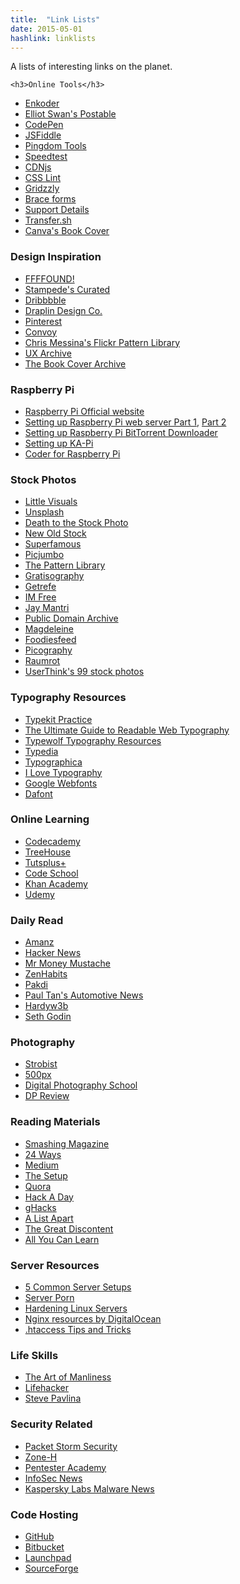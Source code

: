 ```yaml
---
title:  "Link Lists"
date: 2015-05-01
hashlink: linklists
---
```


A lists of interesting links on the planet.

<section id="container" class="js-masonry" data-masonry-options='{ "columnWidth": 0, "itemSelector": ".one-fourth" }'><!-- Begin jQuery Masonry container -->

<article class="column one-fourth">

	<h3>Online Tools</h3>

  <ul>
    <li><a href="http://hivelogic.com/enkoder/">Enkoder</a></li>
    <li><a href="http://www.elliotswan.com/postable/">Elliot Swan's Postable</a></li>
    <li><a href="http://codepen.io/">CodePen</a></li>
    <li><a href="http://jsfiddle.net/">JSFiddle</a></li>
    <li><a href="http://tools.pingdom.com/fpt/">Pingdom Tools</a></li>
    <li><a href="http://www.speedtest.net/">Speedtest</a></li>
    <li><a href="https://cdnjs.com/">CDNjs</a></li>
    <li><a href="http://csslint.net">CSS Lint</a></li>
    <li><a href="http://gridzzly.com/">Gridzzly</a></li>
    <li><a href="http://forms.brace.io/">Brace forms</a></li>
    <li><a href="http://supportdetails.com/">Support Details</a></li>
    <li><a href="https://transfer.sh/">Transfer.sh</a></li>
    <li><a href="https://www.canva.com/create/book-covers/">Canva's Book Cover</a></li>
  </ul>

 </article>

<article class="column one-fourth">

  <h3>Design Inspiration</h3>

  <ul>
    <li><a href="http://ffffound.com/">FFFFOUND!</a></li>
    <li><a href="http://curated.stampede-design.com/">Stampede's Curated</a></li>
    <li><a href="https://dribbble.com/">Dribbbble</a></li>
    <li><a href="http://draplin.com/">Draplin Design Co.</a></li>
    <li><a href="http://www.pinterest.com/">Pinterest</a></li>
    <li><a href="http://convoy.tumblr.com">Convoy</a></li>
    <li><a href="https://www.flickr.com/photos/factoryjoe/sets/">Chris Messina's Flickr Pattern Library</a></li>
    <li><a href="http://uxarchive.com/">UX Archive</a></li>
    <li><a href="http://bookcoverarchive.com/">The Book Cover Archive</a></li>
  </ul>

</article>

<article class="column one-fourth">

  <h3>Raspberry Pi</h3>

  <ul>
    <li><a href="http://www.raspberrypi.org/">Raspberry Pi Official website</a></li>
    <li><a href="http://hardyw3b.wordpress.com/2013/12/17/raspberry-pi-nginx-webserver-php5-fpm-memcached-sqlite3-part-i/">Setting up Raspberry Pi web server Part 1</a>, <a href="http://hardyw3b.wordpress.com/2014/01/11/raspberry-pi-nginx-webserver-php5-fpm-memcached-sqlite3-part-ii/">Part 2</a></li>
    <li><a href="http://eiosifidis.blogspot.com/2013/03/use-raspberry-pi-as-torrent-download.html">Setting up Raspberry Pi BitTorrent Downloader</a></li>
    <li><a href="http://pi.mujica.org/howto.html">Setting up KA-Pi</a></li>
    <li><a href="http://googlecreativelab.github.io/coder/">Coder for Raspberry Pi</a></li>
  </ul>

</article>

<article class="column one-fourth">

  <h3>Stock Photos</h3>

  <ul>
    <li><a href="http://littlevisuals.co/">Little Visuals</a></li>
    <li><a href="http://unsplash.com/">Unsplash</a></li>
    <li><a href="http://join.deathtothestockphoto.com/">Death to the Stock Photo</a></li>
    <li><a href="http://nos.twnsnd.co/">New Old Stock</a></li>
    <li><a href="http://superfamous.com/">Superfamous</a></li>
    <li><a href="http://picjumbo.com/">Picjumbo</a></li>
    <li><a href="http://thepatternlibrary.com/">The Pattern Library</a></li>
    <li><a href="http://www.gratisography.com/">Gratisography</a></li>
    <li><a href="http://getrefe.tumblr.com/">Getrefe</a></li>
    <li><a href="http://imcreator.com/free">IM Free</a></li>
    <li><a href="http://jaymantri.com/">Jay Mantri</a></li>
    <li><a href="http://publicdomainarchive.com/">Public Domain Archive</a></li>
    <li><a href="http://magdeleine.co/">Magdeleine</a></li>
    <li><a href="http://foodiesfeed.com">Foodiesfeed</a></li>
    <li><a href="http://picography.co/">Picography</a></li>
    <li><a href="http://www.raumrot.com/">Raumrot</a></li>
    <li><a href="http://usersthink.com/99-free-photos/">UserThink's 99 stock photos</a></li>
  </ul>

</article>

<article class="column one-fourth">

  <h3>Typography Resources</h3>

  <ul>
    <li><a href="http://practice.typekit.com/">Typekit Practice</a></li>
    <li><a href="http://www.pearsonified.com/2011/12/golden-ratio-typography.php">The Ultimate Guide to Readable Web Typography</a></li>
    <li><a href="http://www.typewolf.com/resources">Typewolf Typography Resources</a></li>
    <li><a href="http://typedia.com/">Typedia</a></li>
    <li><a href="http://typographica.org/">Typographica</a></li>
    <li><a href="http://ilovetypography.com/">I Love Typography</a></li>
    <li><a href="https://www.google.com/fonts">Google Webfonts</a></li>
    <li><a href="http://www.dafont.com/">Dafont</a></li>
  </ul>

</article>

<article class="column one-fourth">

  <h3>Online Learning</h3>

  <ul>
    <li><a href="www.codecademy.com/">Codecademy</a></li>
    <li><a href="http://teamtreehouse.com/">TreeHouse</a></li>
    <li><a href="http://tutsplus.com/">Tutsplus+</a></li>
    <li><a href="https://www.codeschool.com/">Code School</a></li>
    <li><a href="https://www.khanacademy.org/">Khan Academy</a></li>
    <li><a href="https://www.udemy.com/">Udemy</a></li>
  </ul>

</article>

<article class="column one-fourth">

  <h3>Daily Read</h3>

  <ul>
    <li><a href="http://amanz.my">Amanz</a></li>
    <li><a href="http://news.ycombinator.com">Hacker News</a></li>
    <li><a href="http://www.mrmoneymustache.com/">Mr Money Mustache</a></li>
    <li><a href="http://zenhabits.net/">ZenHabits</a></li>
    <li><a href="http://www.pakdi.net/">Pakdi</a></li>
    <li><a href="http://paultan.org">Paul Tan's Automotive News</a></li>
    <li><a href="http://hardyw3b.wordpress.com">Hardyw3b</a></li>
    <li><a href="http://sethgodin.typepad.com/">Seth Godin</a></li>
  </ul>

</article>

<article class="column one-fourth">

  <h3>Photography</h3>

  <ul>
    <li><a href="http://strobist.blogspot.com/">Strobist</a></li>
    <li><a href="https://500px.com/">500px</a></li>
    <li><a href="http://digital-photography-school.com/">Digital Photography School</a></li>
    <li><a href="http://www.dpreview.com/">DP Review</a></li>
  </ul>

</article>

<article class="column one-fourth">

  <h3>Reading Materials</h3>

  <ul>
    <li><a href="http://www.smashingmagazine.com/">Smashing Magazine</a></li>
    <li><a href="http://24ways.org">24 Ways</a></li>
    <li><a href="https://medium.com/">Medium</a></li>
    <li><a href="http://usesthis.com/">The Setup</a></li>
    <li><a href="https://www.quora.com/">Quora</a></li>
    <li><a href="http://hackaday.com/">Hack A Day</a></li>
    <li><a href="http://www.ghacks.net/">gHacks</a></li>
    <li><a href="http://alistapart.com/">A List Apart</a></li>
    <li><a href="https://thegreatdiscontent.com/">The Great Discontent</a></li>
    <li><a href="http://aycl.uie.com/">All You Can Learn</a></li>
  </ul>

</article>

<article class="column one-fourth">

  <h3>Server Resources</h3>

  <ul>
    <li><a href="https://www.digitalocean.com/community/tutorials/5-common-server-setups-for-your-web-application">5 Common Server Setups</a></li>
    <li><a href="http://porn.serverbear.com/">Server Porn</a></li>
    <li><a href="http://www.tecmint.com/linux-server-hardening-security-tips/">Hardening Linux Servers</a></li>
    <li><a href="https://www.digitalocean.com/community/tags/nginx">Nginx resources by DigitalOcean</a></li>
    <li><a href="http://corz.org/server/tricks/htaccess.php">.htaccess Tips and Tricks</a></li>
  </ul>

</article>

<article class="column one-fourth">

  <h3>Life Skills</h3>

  <ul>
    <li><a href="http://www.artofmanliness.com/">The Art of Manliness</a></li>
    <li><a href="http://lifehacker.com/">Lifehacker</a></li>
    <li><a href="http://www.stevepavlina.com/">Steve Pavlina</a></li>
  </ul>

</article>

<article class="column one-fourth">

  <h3>Security Related</h3>

  <ul>
    <li><a href="http://packetstormsecurity.com/">Packet Storm Security</a></li>
    <li><a href="http://www.zone-h.org/">Zone-H</a></li>
    <li><a href="http://www.pentesteracademy.com/">Pentester Academy</a></li>
    <li><a href="http://www.infosecnews.org/">InfoSec News</a></li>
    <li><a href="http://www.kaspersky.com/about/news/virus">Kaspersky Labs Malware News</a></li>
  </ul>

</article>

<article class="column one-fourth">

  <h3>Code Hosting</h3>

  <ul>
    <li><a href="https://github.com/">GitHub</a></li>
    <li><a href="https://bitbucket.org/">Bitbucket</a></li>
    <li><a href="https://launchpad.net/">Launchpad</a></li>
    <li><a href="http://sourceforge.net/">SourceForge</a></li>
  </ul>

</article>

</section><!-- End jQuery Masonry container -->       